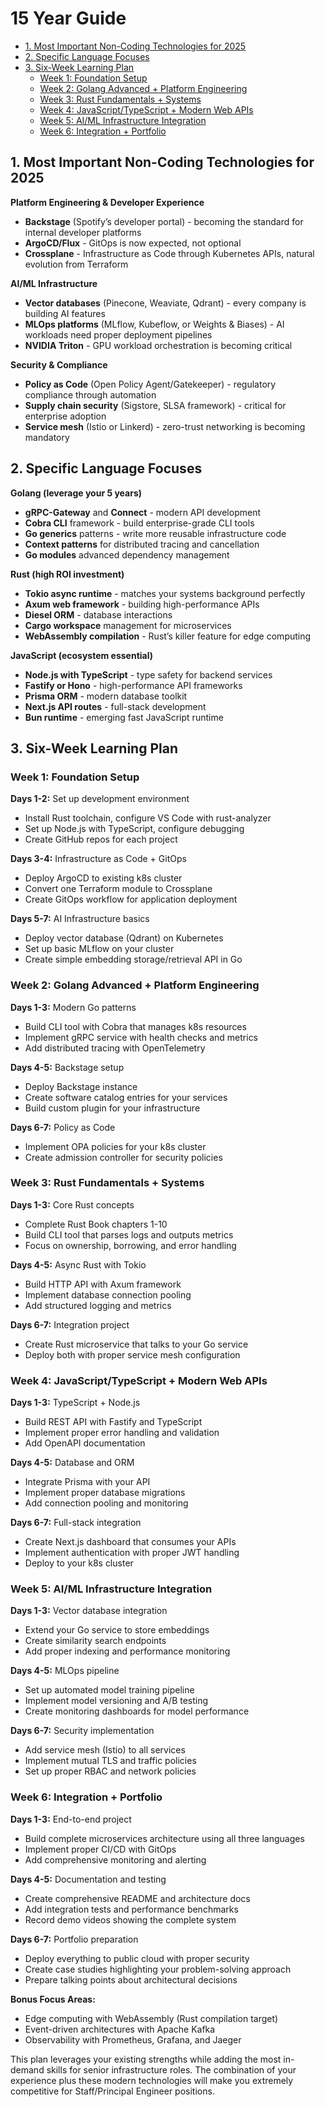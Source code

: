 # 15 Year Guide

<!-- toc -->

- [1. Most Important Non-Coding Technologies for 2025](#1-most-important-non-coding-technologies-for-2025)
- [2. Specific Language Focuses](#2-specific-language-focuses)
- [3. Six-Week Learning Plan](#3-six-week-learning-plan)
  * [Week 1: Foundation Setup](#week-1-foundation-setup)
  * [Week 2: Golang Advanced + Platform Engineering](#week-2-golang-advanced--platform-engineering)
  * [Week 3: Rust Fundamentals + Systems](#week-3-rust-fundamentals--systems)
  * [Week 4: JavaScript/TypeScript + Modern Web APIs](#week-4-javascripttypescript--modern-web-apis)
  * [Week 5: AI/ML Infrastructure Integration](#week-5-aiml-infrastructure-integration)
  * [Week 6: Integration + Portfolio](#week-6-integration--portfolio)

<!-- tocstop -->

## 1. Most Important Non-Coding Technologies for 2025

**Platform Engineering & Developer Experience**

- **Backstage** (Spotify’s developer portal) - becoming the standard for internal developer platforms
- **ArgoCD/Flux** - GitOps is now expected, not optional
- **Crossplane** - Infrastructure as Code through Kubernetes APIs, natural evolution from Terraform

**AI/ML Infrastructure**

- **Vector databases** (Pinecone, Weaviate, Qdrant) - every company is building AI features
- **MLOps platforms** (MLflow, Kubeflow, or Weights & Biases) - AI workloads need proper deployment pipelines
- **NVIDIA Triton** - GPU workload orchestration is becoming critical

**Security & Compliance**

- **Policy as Code** (Open Policy Agent/Gatekeeper) - regulatory compliance through automation
- **Supply chain security** (Sigstore, SLSA framework) - critical for enterprise adoption
- **Service mesh** (Istio or Linkerd) - zero-trust networking is becoming mandatory

## 2. Specific Language Focuses

**Golang (leverage your 5 years)**

- **gRPC-Gateway** and **Connect** - modern API development
- **Cobra CLI** framework - build enterprise-grade CLI tools
- **Go generics** patterns - write more reusable infrastructure code
- **Context patterns** for distributed tracing and cancellation
- **Go modules** advanced dependency management

**Rust (high ROI investment)**

- **Tokio async runtime** - matches your systems background perfectly
- **Axum web framework** - building high-performance APIs
- **Diesel ORM** - database interactions
- **Cargo workspace** management for microservices
- **WebAssembly compilation** - Rust’s killer feature for edge computing

**JavaScript (ecosystem essential)**

- **Node.js with TypeScript** - type safety for backend services
- **Fastify or Hono** - high-performance API frameworks
- **Prisma ORM** - modern database toolkit
- **Next.js API routes** - full-stack development
- **Bun runtime** - emerging fast JavaScript runtime

## 3. Six-Week Learning Plan

### Week 1: Foundation Setup

**Days 1-2:** Set up development environment

- Install Rust toolchain, configure VS Code with rust-analyzer
- Set up Node.js with TypeScript, configure debugging
- Create GitHub repos for each project

**Days 3-4:** Infrastructure as Code + GitOps

- Deploy ArgoCD to existing k8s cluster
- Convert one Terraform module to Crossplane
- Create GitOps workflow for application deployment

**Days 5-7:** AI Infrastructure basics

- Deploy vector database (Qdrant) on Kubernetes
- Set up basic MLflow on your cluster
- Create simple embedding storage/retrieval API in Go

### Week 2: Golang Advanced + Platform Engineering

**Days 1-3:** Modern Go patterns

- Build CLI tool with Cobra that manages k8s resources
- Implement gRPC service with health checks and metrics
- Add distributed tracing with OpenTelemetry

**Days 4-5:** Backstage setup

- Deploy Backstage instance
- Create software catalog entries for your services
- Build custom plugin for your infrastructure

**Days 6-7:** Policy as Code

- Implement OPA policies for your k8s cluster
- Create admission controller for security policies

### Week 3: Rust Fundamentals + Systems

**Days 1-3:** Core Rust concepts

- Complete Rust Book chapters 1-10
- Build CLI tool that parses logs and outputs metrics
- Focus on ownership, borrowing, and error handling

**Days 4-5:** Async Rust with Tokio

- Build HTTP API with Axum framework
- Implement database connection pooling
- Add structured logging and metrics

**Days 6-7:** Integration project

- Create Rust microservice that talks to your Go service
- Deploy both with proper service mesh configuration

### Week 4: JavaScript/TypeScript + Modern Web APIs

**Days 1-3:** TypeScript + Node.js

- Build REST API with Fastify and TypeScript
- Implement proper error handling and validation
- Add OpenAPI documentation

**Days 4-5:** Database and ORM

- Integrate Prisma with your API
- Implement proper database migrations
- Add connection pooling and monitoring

**Days 6-7:** Full-stack integration

- Create Next.js dashboard that consumes your APIs
- Implement authentication with proper JWT handling
- Deploy to your k8s cluster

### Week 5: AI/ML Infrastructure Integration

**Days 1-3:** Vector database integration

- Extend your Go service to store embeddings
- Create similarity search endpoints
- Add proper indexing and performance monitoring

**Days 4-5:** MLOps pipeline

- Set up automated model training pipeline
- Implement model versioning and A/B testing
- Create monitoring dashboards for model performance

**Days 6-7:** Security implementation

- Add service mesh (Istio) to all services
- Implement mutual TLS and traffic policies
- Set up proper RBAC and network policies

### Week 6: Integration + Portfolio

**Days 1-3:** End-to-end project

- Build complete microservices architecture using all three languages
- Implement proper CI/CD with GitOps
- Add comprehensive monitoring and alerting

**Days 4-5:** Documentation and testing

- Create comprehensive README and architecture docs
- Add integration tests and performance benchmarks
- Record demo videos showing the complete system

**Days 6-7:** Portfolio preparation

- Deploy everything to public cloud with proper security
- Create case studies highlighting your problem-solving approach
- Prepare talking points about architectural decisions

**Bonus Focus Areas:**

- Edge computing with WebAssembly (Rust compilation target)
- Event-driven architectures with Apache Kafka
- Observability with Prometheus, Grafana, and Jaeger

This plan leverages your existing strengths while adding the most in-demand skills for senior infrastructure roles. The combination of your experience plus these modern technologies will make you extremely competitive for Staff/Principal Engineer positions.​​​​​​​​​​​​​​​​

